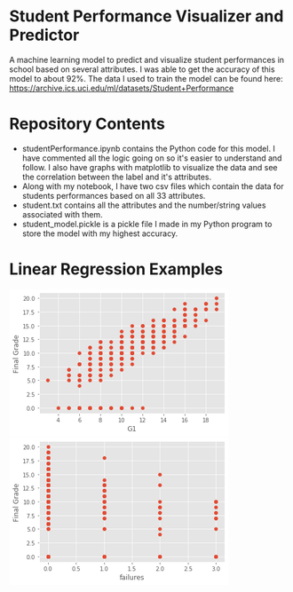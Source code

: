 # Student Performance Visualizer and Predictor
A machine learning model to predict and visualize student performances in school based on several attributes. I was able to get the accuracy of this model to about 92%. The data I used to train the model can be found here: https://archive.ics.uci.edu/ml/datasets/Student+Performance

# Repository Contents
- studentPerformance.ipynb contains the Python code for this model. I have commented all the logic going on so it's easier to understand and follow. I also have graphs with matplotlib to visualize the data and see the correlation between the label and it's attributes. 
- Along with my notebook, I have two csv files which contain the data for students performances based on all 33 attributes. 
- student.txt contains all the attributes and the number/string values associated with them.
- student_model.pickle is a pickle file I made in my Python program to store the model with my highest accuracy. 

# Linear Regression Examples

![](screenshot1.png)     ![](screenshot2.png)

